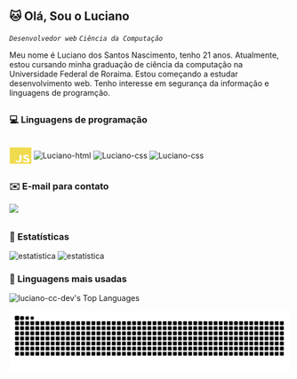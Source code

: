 ## 🐱 Olá, Sou o Luciano 

*`Desenvolvedor web`* *`Ciência da Computação`*

Meu nome é Luciano dos Santos Nascimento, tenho 21 anos. Atualmente, estou cursando minha graduação de ciência da computação na Universidade Federal de Roraima.
Estou começando a estudar desenvolvimento web. Tenho interesse em segurança da informação e linguagens de programção. 

  ##

### 💻 Linguagens de programação

<div style="display: inline_block"><br>
  <img align="center" am alt="Luciano-Js" height="30" width="40" src="https://raw.githubusercontent.com/devicons/devicon/master/icons/javascript/javascript-plain.svg">
  <img align="center" am alt="Luciano-html" height="30" width="40" src="https://cdn.jsdelivr.net/gh/devicons/devicon@latest/icons/html5/html5-original.svg">
  <img align="center" am alt="Luciano-css" height="30" width="40" src="https://cdn.jsdelivr.net/gh/devicons/devicon@latest/icons/css3/css3-original.svg">
  <img align="center" am alt="Luciano-css" height="30" width="40"  src="https://cdn.jsdelivr.net/gh/devicons/devicon@latest/icons/php/php-original.svg">
  
</div>
  
  ##
### ✉️ E-mail para contato

<div> 
  <a href = "mailto:luciano.santos.nascimento@outlook.com"><img src="https://img.shields.io/badge/-Gmail-%23333?style=for-the-badge&logo=gmail&logoColor=white" target="_blank"></a>
  
</div>

 
 
  ##

### 🧭 Estatísticas 

 <p>
   <img alt="estatistica" width="400" height="150" src="https://github-readme-stats.vercel.app/api?username=luciano-cc-dev&theme=dracula&show_icons=true&hide_border=false&count_private=true&locale=pt-br"/>
   <img alt="estatistica" width="400" height="150" src="https://github-readme-streak-stats.herokuapp.com/?user=luciano-cc-dev&theme=dracula&hide_border=false&locale=pt-br"/>
 </p>


### 💽 Linguagens mais usadas

![luciano-cc-dev's Top Languages](https://github-readme-stats.vercel.app/api/top-langs/?username=luciano-cc-dev&theme=dracula&show_icons=true&hide_border=false&layout=compact&locale=pt-br)




  ![Snake animation](https://github.com/luciano-cc-dev/luciano-cc-dev/blob/output/github-contribution-grid-snake.svg)

